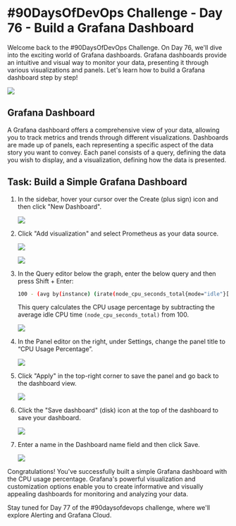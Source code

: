 # #90DaysOfDevOps Challenge - Day 76 - Build a Grafana Dashboard

Welcome back to the #90DaysOfDevOps Challenge. On Day 76, we'll dive into the exciting world of Grafana dashboards. Grafana dashboards provide an intuitive and visual way to monitor your data, presenting it through various visualizations and panels. Let's learn how to build a Grafana dashboard step by step!

![](https://cdn.hashnode.com/res/hashnode/image/upload/v1690221261261/e43c532e-1d87-4810-b540-ca51834727c9.png)

## Grafana Dashboard

A Grafana dashboard offers a comprehensive view of your data, allowing you to track metrics and trends through different visualizations. Dashboards are made up of panels, each representing a specific aspect of the data story you want to convey. Each panel consists of a query, defining the data you wish to display, and a visualization, defining how the data is presented.

## Task: Build a Simple Grafana Dashboard

1. In the sidebar, hover your cursor over the Create (plus sign) icon and then click "New Dashboard".
    
    ![](https://cdn.hashnode.com/res/hashnode/image/upload/v1690221530933/ea82a351-a208-4f41-b583-16ce3e5dd044.jpeg)
    
2. Click "Add visualization" and select Prometheus as your data source.
    
    ![](https://cdn.hashnode.com/res/hashnode/image/upload/v1690221568929/f69f6be3-d169-4563-8be8-fe32adbf5ce2.jpeg)
    
    ![](https://cdn.hashnode.com/res/hashnode/image/upload/v1690221614871/3dab8852-a371-4f5c-adcc-1cd87172a54f.jpeg)
    
3. In the Query editor below the graph, enter the below query and then press Shift + Enter:
    
    ```bash
    100 - (avg by(instance) (irate(node_cpu_seconds_total{mode="idle"}[5m])) * 100)
    ```
    
    This query calculates the CPU usage percentage by subtracting the average idle CPU time `(node_cpu_seconds_total)` from 100.
    
    ![](https://cdn.hashnode.com/res/hashnode/image/upload/v1690224189520/51037440-c2f7-4049-a452-0e4760f069b6.jpeg)
    
4. In the Panel editor on the right, under Settings, change the panel title to “CPU Usage Percentage”.
    
    ![](https://cdn.hashnode.com/res/hashnode/image/upload/v1690224246188/6ab262b4-b7cf-470d-8f82-6e25d9ea05d6.jpeg)
    
5. Click "Apply" in the top-right corner to save the panel and go back to the dashboard view.
    
    ![](https://cdn.hashnode.com/res/hashnode/image/upload/v1690224271731/63bff54c-d7cf-406b-ac34-fb8ac4c588c4.jpeg)
    
6. Click the "Save dashboard" (disk) icon at the top of the dashboard to save your dashboard.
    
    ![](https://cdn.hashnode.com/res/hashnode/image/upload/v1690224301148/0a5839c1-f522-484d-be96-d69126fbda37.jpeg)
    
7. Enter a name in the Dashboard name field and then click Save.
    
    ![](https://cdn.hashnode.com/res/hashnode/image/upload/v1690224343943/50c135c8-6262-4852-bc52-c44070079538.jpeg)
    

Congratulations! You've successfully built a simple Grafana dashboard with the CPU usage percentage. Grafana's powerful visualization and customization options enable you to create informative and visually appealing dashboards for monitoring and analyzing your data.

Stay tuned for Day 77 of the #90daysofdevops challenge, where we'll explore Alerting and Grafana Cloud.